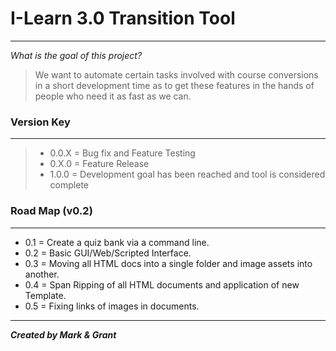 # I-Learn 3.0 Transition Tool

***

 _What is the goal of this project?_
> We want to automate certain tasks involved with course conversions in a short development time as to get these features in the hands of people who need it as fast as we can. 

### Version Key

***

> - 0.0.X = Bug fix and Feature Testing
> - 0.X.0 = Feature Release
> - 1.0.0 = Development goal has been reached and tool is considered complete

### Road Map (v0.2)

***

- 0.1 = Create a quiz bank via a command line.
- 0.2 = Basic GUI/Web/Scripted Interface.
- 0.3 = Moving all HTML docs into a single folder and image assets into another.
- 0.4 = Span Ripping of all HTML documents and application of new Template.
- 0.5 = Fixing links of images in documents.

***

**_Created by Mark & Grant_**
